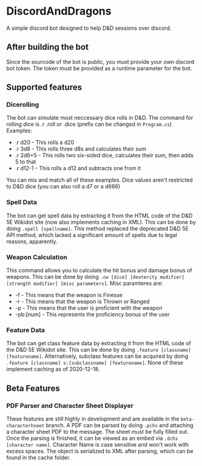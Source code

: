 # DiscordAndDragons
A simple discord bot designed to help D&D sessions over discord.
## After building the bot
Since the sourcode of the bot is public, you must provide your own discord bot token. The token must be provided as a runtime parameter for the bot.
## Supported features
### Dicerolling
The bot can simulate most neccessary dice rolls in D&D. The command for rolling dice is .r .roll or .dice (prefix can be changed in `Program.cs`)  
Examples:
* .r d20 - This rolls a d20
* .r 3d8 - This rolls three d8s and calculates their sum
* .r 2d6+5 - This rolls two six-sided dice, calculates their sum, then adds 5 to that
* .r d12-1 - This rolls a d12 and subtracts one from it

You can mix and match all of these examples. Dice values aren't restricted to D&D dice (you can also roll a d7 or a d666)
### Spell Data
The bot can get spell data by extracting it from the HTML code of the D&D 5E Wikidot site (now also implements caching in XML). This can be done by doing `.spell [spellname]`. This method replaced the deprecated D&D 5E API method, which lacked a significant amount of spells due to legal reasons, apparently.
### Weapon Calculation
This command allows you to calculate the hit bonus and damage bonus of weapons. This can be done by doing `.cw [dice] [dexterity modifier] [strength modifier] [misc parameters]`. Misc paramteres are:
* -f - This means that the weapon is Finesse
* -r - This means that the weapon is Thrown or Ranged
* -p - This means that the user is proficient with the weapon
* -pb:[num] - This represents the proficiency bonus of the user
### Feature Data
The bot can get class feature data by extracting it from the HTML code of the D&D 5E Wikidot site. This can be done by doing `.feature [classname] [featurename]`. Alternatively, subclass features can be acquired by doing `.feature [classname] s:[subclassname] [featurename]`. None of these implement caching as of 2020-12-18.
## Beta Features
### PDF Parser and Character Sheet Displayer
These features are still highly in development and are available in the `beta-characterhseet` branch. A PDF can be parsed by doing `.pchs` and attaching a character sheet PDF to the message. The sheet must be fully filled out. Once the parsing is finished, it can be viewed as an embed via `.dchs [character name]`. Character Name is case sensitive and won't work with excess spaces. The object is serialized to XML after parsing, which can be found in the cache folder.
